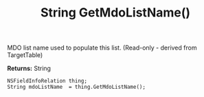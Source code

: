 ﻿---
uid: crmscript_ref_NSFieldInfoRelation_GetMdoListName
title: String GetMdoListName()
intellisense: NSFieldInfoRelation.GetMdoListName
keywords: NSFieldInfoRelation, GetMdoListName
so.topic: reference
---

MDO list name used to populate this list. (Read-only - derived from TargetTable)

**Returns:** String


```crmscript
NSFieldInfoRelation thing;
String mdoListName  = thing.GetMdoListName();
```


